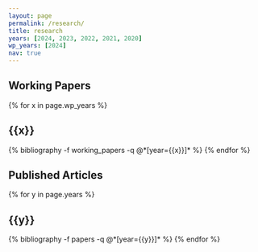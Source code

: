 ```yaml
---
layout: page
permalink: /research/
title: research
years: [2024, 2023, 2022, 2021, 2020]
wp_years: [2024]
nav: true
---
```


<h2>Working Papers</h2>


<div class="publications">

{% for x in page.wp_years %}
  <h2 class="year">{{x}}</h2>
  {% bibliography -f working_papers -q @*[year={{x}}]* %}
{% endfor %}

</div>

<h2>Published Articles</h2>

<div class="publications">

{% for y in page.years %}
  <h2 class="year">{{y}}</h2>
  {% bibliography -f papers -q @*[year={{y}}]* %}
{% endfor %}

</div>


